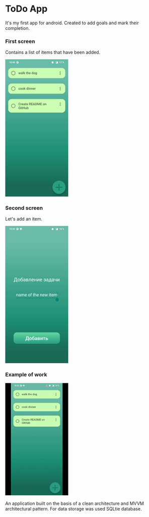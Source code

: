 # ToDo App
It's my first app for android. Created to add goals and mark their completion.
### First screen
Сontains a list of items that have been added.

<img src="https://github.com/AndrewManeshin/ToDoApplication/blob/master/screen_1.jpg" width="200" />

### Second screen
Let's add an item.

<img src="https://github.com/AndrewManeshin/ToDoApplication/blob/master/screen_2.jpg" width="200" />

### Example of work

<img src="https://github.com/AndrewManeshin/ToDoApplication/blob/master/example.gif" width="200" />

An application built on the basis of a clean architecture and MVVM architectural pattern. For data storage was used SQLtie database.

